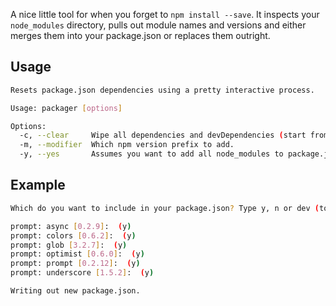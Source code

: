 A nice little tool for when you forget to `npm install --save`. It inspects your `node_modules` directory, pulls out module names and versions and either merges them into your package.json or replaces them outright.

## Usage

```bash
Resets package.json dependencies using a pretty interactive process.

Usage: packager [options]

Options:
  -c, --clear     Wipe all dependencies and devDependencies (start from scratch).  [default: 1]
  -m, --modifier  Which npm version prefix to add.                                 [default: "~"]
  -y, --yes       Assumes you want to add all node_modules to package.json.
```

## Example

```bash
Which do you want to include in your package.json? Type y, n or dev (to add to devDependencies). Type explicit version number to override.

prompt: async [0.2.9]:  (y)
prompt: colors [0.6.2]:  (y)
prompt: glob [3.2.7]:  (y)
prompt: optimist [0.6.0]:  (y)
prompt: prompt [0.2.12]:  (y)
prompt: underscore [1.5.2]:  (y)

Writing out new package.json.
```
